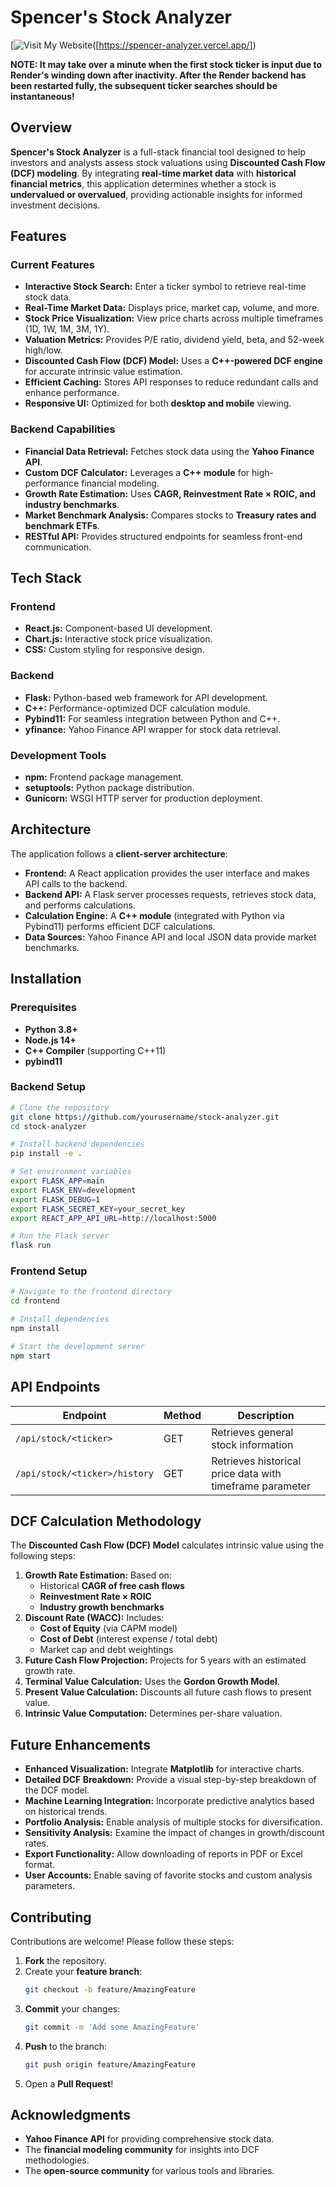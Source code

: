 # Spencer's Stock Analyzer

[![Visit My Website]([https://imgur.com/a/77ZIQxx])([https://spencer-analyzer.vercel.app/])

**NOTE: It may take over a minute when the first stock ticker is input due to Render's winding down after inactivity. After the Render backend has been restarted fully, the subsequent ticker searches should be instantaneous!**

## Overview

**Spencer's Stock Analyzer** is a full-stack financial tool designed to help investors and analysts assess stock valuations using **Discounted Cash Flow (DCF) modeling**. By integrating **real-time market data** with **historical financial metrics**, this application determines whether a stock is **undervalued or overvalued**, providing actionable insights for informed investment decisions.

## Features

### Current Features
- **Interactive Stock Search:** Enter a ticker symbol to retrieve real-time stock data.
- **Real-Time Market Data:** Displays price, market cap, volume, and more.
- **Stock Price Visualization:** View price charts across multiple timeframes (1D, 1W, 1M, 3M, 1Y).
- **Valuation Metrics:** Provides P/E ratio, dividend yield, beta, and 52-week high/low.
- **Discounted Cash Flow (DCF) Model:** Uses a **C++-powered DCF engine** for accurate intrinsic value estimation.
- **Efficient Caching:** Stores API responses to reduce redundant calls and enhance performance.
- **Responsive UI:** Optimized for both **desktop and mobile** viewing.

### Backend Capabilities
- **Financial Data Retrieval:** Fetches stock data using the **Yahoo Finance API**.
- **Custom DCF Calculator:** Leverages a **C++ module** for high-performance financial modeling.
- **Growth Rate Estimation:** Uses **CAGR, Reinvestment Rate × ROIC, and industry benchmarks**.
- **Market Benchmark Analysis:** Compares stocks to **Treasury rates and benchmark ETFs**.
- **RESTful API:** Provides structured endpoints for seamless front-end communication.

## Tech Stack

### Frontend
- **React.js:** Component-based UI development.
- **Chart.js:** Interactive stock price visualization.
- **CSS:** Custom styling for responsive design.

### Backend
- **Flask:** Python-based web framework for API development.
- **C++:** Performance-optimized DCF calculation module.
- **Pybind11:** For seamless integration between Python and C++.
- **yfinance:** Yahoo Finance API wrapper for stock data retrieval.

### Development Tools
- **npm:** Frontend package management.
- **setuptools:** Python package distribution.
- **Gunicorn:** WSGI HTTP server for production deployment.

## Architecture

The application follows a **client-server architecture**:
- **Frontend:** A React application provides the user interface and makes API calls to the backend.
- **Backend API:** A Flask server processes requests, retrieves stock data, and performs calculations.
- **Calculation Engine:** A **C++ module** (integrated with Python via Pybind11) performs efficient DCF calculations.
- **Data Sources:** Yahoo Finance API and local JSON data provide market benchmarks.

## Installation

### Prerequisites
- **Python 3.8+**
- **Node.js 14+**
- **C++ Compiler** (supporting C++11)
- **pybind11**

### Backend Setup
```bash
# Clone the repository
git clone https://github.com/yourusername/stock-analyzer.git
cd stock-analyzer

# Install backend dependencies
pip install -e .

# Set environment variables
export FLASK_APP=main
export FLASK_ENV=development
export FLASK_DEBUG=1
export FLASK_SECRET_KEY=your_secret_key
export REACT_APP_API_URL=http://localhost:5000

# Run the Flask server
flask run
```

### Frontend Setup
```bash
# Navigate to the frontend directory
cd frontend

# Install dependencies
npm install

# Start the development server
npm start
```

## API Endpoints

| Endpoint                        | Method | Description                                          |
|---------------------------------|--------|------------------------------------------------------|
| `/api/stock/<ticker>`           | GET    | Retrieves general stock information                  |
| `/api/stock/<ticker>/history`   | GET    | Retrieves historical price data with timeframe parameter |

## DCF Calculation Methodology

The **Discounted Cash Flow (DCF) Model** calculates intrinsic value using the following steps:

1. **Growth Rate Estimation:** Based on:
   - Historical **CAGR of free cash flows**
   - **Reinvestment Rate × ROIC**
   - **Industry growth benchmarks**
2. **Discount Rate (WACC):** Includes:
   - **Cost of Equity** (via CAPM model)
   - **Cost of Debt** (interest expense / total debt)
   - Market cap and debt weightings
3. **Future Cash Flow Projection:** Projects for 5 years with an estimated growth rate.
4. **Terminal Value Calculation:** Uses the **Gordon Growth Model**.
5. **Present Value Calculation:** Discounts all future cash flows to present value.
6. **Intrinsic Value Computation:** Determines per-share valuation.

## Future Enhancements

- **Enhanced Visualization:** Integrate **Matplotlib** for interactive charts.
- **Detailed DCF Breakdown:** Provide a visual step-by-step breakdown of the DCF model.
- **Machine Learning Integration:** Incorporate predictive analytics based on historical trends.
- **Portfolio Analysis:** Enable analysis of multiple stocks for diversification.
- **Sensitivity Analysis:** Examine the impact of changes in growth/discount rates.
- **Export Functionality:** Allow downloading of reports in PDF or Excel format.
- **User Accounts:** Enable saving of favorite stocks and custom analysis parameters.

## Contributing

Contributions are welcome! Please follow these steps:
1. **Fork** the repository.
2. Create your **feature branch**:
   ```bash
   git checkout -b feature/AmazingFeature
   ```
3. **Commit** your changes:
   ```bash
   git commit -m 'Add some AmazingFeature'
   ```
4. **Push** to the branch:
   ```bash
   git push origin feature/AmazingFeature
   ```
5. Open a **Pull Request**!

## Acknowledgments

- **Yahoo Finance API** for providing comprehensive stock data.
- The **financial modeling community** for insights into DCF methodologies.
- The **open-source community** for various tools and libraries.
